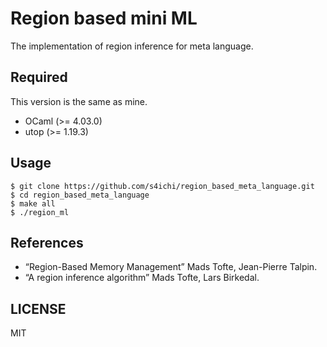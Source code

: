 # Region based mini ML

The implementation of region inference for meta language.

## Required

This version is the same as mine.

- OCaml (>= 4.03.0)
- utop (>= 1.19.3)

## Usage

```console
$ git clone https://github.com/s4ichi/region_based_meta_language.git
$ cd region_based_meta_language
$ make all
$ ./region_ml
```

## References

- “Region-Based Memory Management” Mads Tofte, Jean-Pierre Talpin.
- “A region inference algorithm” Mads Tofte, Lars Birkedal.

## LICENSE

MIT
